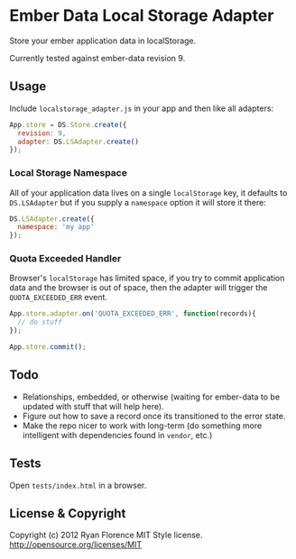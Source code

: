 Ember Data Local Storage Adapter
================================

Store your ember application data in localStorage.

Currently tested against ember-data revision 9.

Usage
-----

Include `localstorage_adapter.js` in your app and then like all adapters:

```js
App.store = DS.Store.create({
  revision: 9,
  adapter: DS.LSAdapter.create()
});

```


### Local Storage Namespace

All of your application data lives on a single `localStorage` key, it defaults to `DS.LSAdapter` but if you supply a `namespace` option it will store it there:

```js
DS.LSAdapter.create({
  namespace: 'my app'
});
```

### Quota Exceeded Handler

Browser's `localStorage` has limited space, if you try to commit application data and the browser is out of space, then the adapter will trigger the `QUOTA_EXCEEDED_ERR` event.

```js
App.store.adapter.on('QUOTA_EXCEEDED_ERR', function(records){
  // do stuff
});

App.store.commit();
```

Todo
----

- Relationships, embedded, or otherwise (waiting for ember-data to be updated with stuff that will help here).
- Figure out how to save a record once its transitioned to the error state.
- Make the repo nicer to work with long-term (do something more intelligent with dependencies found in `vendor`, etc.)

Tests
-----

Open `tests/index.html` in a browser.

License & Copyright
-------------------

Copyright (c) 2012 Ryan Florence
MIT Style license. http://opensource.org/licenses/MIT

